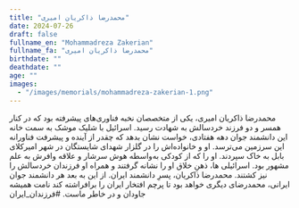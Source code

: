 ```yaml
---
title: "محمدرضا ذاکریان امیری"
date: 2024-07-26
draft: false
fullname_en: "Mohammadreza Zakerian"
fullname_fa: "محمدرضا ذاکریان امیری"
birthdate: ""
deathdate: ""
age: ""
images:
  - "/images/memorials/mohammadreza-zakerian-1.png"
---
```


محمدرضا ذاکریان امیری، یکی از متخصصان نخبه فناوری‌های پیشرفته بود که در کنار همسر و دو فرزند خردسالش به شهادت رسید.
اسرائیل با شلیک موشک‌ به سمت خانه این دانشمند جوان دهه هفتادی، خواست نشان بدهد که چقدر از آینده و پیشرفت فناورانه این سرزمین می‌ترسد.
او و خانواده‌اش را در گلزار شهدای شایستگان در شهر امیرکلای بابل به خاک سپردند. او را که از کودکی به‌واسطه هوش سرشار و علاقه وافرش به علم مشهور بود.
 اسرائیلی ها، ذهنِ خلاق او را نشانه گرفتند و همراه او فرزندان خردسالش را نیز کشتند.
محمدرضا ذاکریان، پسرِ دانشمند ایران. از این به بعد هر دانشمند جوان ایرانی، محمدرضای دیگری خواهد بود تا پرچم افتخار ایران را برافراشته کند
نامت همیشه جاودان و در خاطر ماست.
#فرزندان_ایران